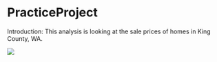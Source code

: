 # PracticeProject

Introduction: This analysis is looking at the sale prices of homes in King County, WA. 


<img src="https://images.pexels.com/photos/106399/pexels-photo-106399.jpeg?cs=srgb&dl=pexels-binyamin-mellish-106399.jpg&fm=jpg">